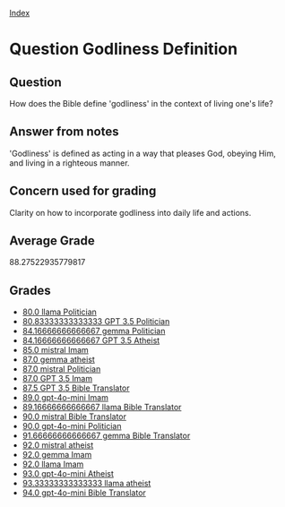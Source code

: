 
[Index](../../index.md)
# Question Godliness Definition
## Question
How does the Bible define 'godliness' in the context of living one's life?

## Answer from notes
'Godliness' is defined as acting in a way that pleases God, obeying Him, and living in a righteous manner.

## Concern used for grading
Clarity on how to incorporate godliness into daily life and actions.

## Average Grade
88.27522935779817

## Grades
 * [80.0 llama Politician](../answers/llama_Politician/Godliness_Definition.md)
 * [80.83333333333333 GPT 3.5 Politician](../answers/GPT_3.5_Politician/Godliness_Definition.md)
 * [84.16666666666667 gemma Politician](../answers/gemma_Politician/Godliness_Definition.md)
 * [84.16666666666667 GPT 3.5 Atheist](../answers/GPT_3.5_Atheist/Godliness_Definition.md)
 * [85.0 mistral Imam](../answers/mistral_Imam/Godliness_Definition.md)
 * [87.0 gemma atheist](../answers/gemma_atheist/Godliness_Definition.md)
 * [87.0 mistral Politician](../answers/mistral_Politician/Godliness_Definition.md)
 * [87.0 GPT 3.5 Imam](../answers/GPT_3.5_Imam/Godliness_Definition.md)
 * [87.5 GPT 3.5 Bible Translator](../answers/GPT_3.5_Bible_Translator/Godliness_Definition.md)
 * [89.0 gpt-4o-mini Imam](../answers/gpt-4o-mini_Imam/Godliness_Definition.md)
 * [89.16666666666667 llama Bible Translator](../answers/llama_Bible_Translator/Godliness_Definition.md)
 * [90.0 mistral Bible Translator](../answers/mistral_Bible_Translator/Godliness_Definition.md)
 * [90.0 gpt-4o-mini Politician](../answers/gpt-4o-mini_Politician/Godliness_Definition.md)
 * [91.66666666666667 gemma Bible Translator](../answers/gemma_Bible_Translator/Godliness_Definition.md)
 * [92.0 mistral atheist](../answers/mistral_atheist/Godliness_Definition.md)
 * [92.0 gemma Imam](../answers/gemma_Imam/Godliness_Definition.md)
 * [92.0 llama Imam](../answers/llama_Imam/Godliness_Definition.md)
 * [93.0 gpt-4o-mini Atheist](../answers/gpt-4o-mini_Atheist/Godliness_Definition.md)
 * [93.33333333333333 llama atheist](../answers/llama_atheist/Godliness_Definition.md)
 * [94.0 gpt-4o-mini Bible Translator](../answers/gpt-4o-mini_Bible_Translator/Godliness_Definition.md)
